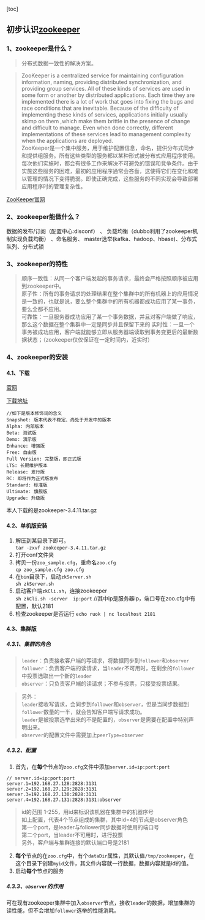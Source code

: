 [toc]

## 初步认识[zookeeper](zookeeper.apache.org)

### 1、zookeeper是什么？
> 分布式数据一致性的解决方案。

> ZooKeeper is a centralized service for maintaining configuration information, naming, providing distributed synchronization, and providing group services. All of these kinds of services are used in some form or another by distributed applications. Each time they are implemented there is a lot of work that goes into fixing the bugs and race conditions that are inevitable. Because of the difficulty of implementing these kinds of services, applications initially usually skimp on them ,which make them brittle in the presence of change and difficult to manage. Even when done correctly, different implementations of these services lead to management complexity when the applications are deployed.<br>
> ZooKeeper是一个集中服务，用于维护配置信息，命名，提供分布式同步和提供组服务。所有这些类型的服务都以某种形式被分布式应用程序使用。每次他们实施时，都会有很多工作来解决不可避免的错误和竞争条件。由于实施这些服务的困难，最初的应用程序通常会吝啬，这使得它们在变化和难以管理的情况下变得脆弱。即使正确完成，这些服务的不同实现会导致部署应用程序时的管理复杂性。

[ZooKeeper官网](zookeeper.apache.org)

### 2、zookeeper能做什么？
数据的发布/订阅（配置中心:disconf）  、 负载均衡（dubbo利用了zookeeper机制实现负载均衡） 、命名服务、
master选举(kafka、hadoop、hbase)、分布式队列、分布式锁


### 3、zookeeper的特性
> 顺序一致性：从同一个客户端发起的事务请求，最终会严格按照顺序被应用到zookeeper中。<br>
> 原子性：所有的事务请求的处理结果在整个集群中的所有机器上的应用情况是一致的，也就是说，要么整个集群中的所有机器都成功应用了某一事务，要么全都不应用。<br>
> 可靠性：一旦服务器成功应用了某一个事务数据，并且对客户端做了响应，那么这个数据在整个集群中一定是同步并且保留下来的
> 实时性：一旦一个事务被成功应用，客户端就能够立即从服务器端读取到事务变更后的最新数据状态；（zookeeper仅仅保证在一定时间内，近实时）



### 4、zookeeper的安装
#### 4.1、下载
[官网](https://zookeeper.apache.org/)

[下载地址](http://apache.fayea.com/zookeeper/)

```
//如下是版本修饰词的含义
Snapshot: 版本代表不稳定、尚处于开发中的版本
Alpha: 内部版本
Beta: 测试版
Demo: 演示版
Enhance: 增强版
Free: 自由版
Full Version: 完整版，即正式版
LTS: 长期维护版本
Release: 发行版
RC: 即将作为正式版发布
Standard: 标准版
Ultimate: 旗舰版
Upgrade: 升级版
```
本人下载的是zookeeper-3.4.11.tar.gz

#### 4.2、单机版安装
1. 解压到某目录下即可。<br>
    `tar -zxvf zookeeper-3.4.11.tar.gz`
2. 打开conf文件夹
3. 拷贝一份`zoo_sample.cfg`，重命名`zoo.cfg`<br>
    `cp zoo_sample.cfg zoo.cfg`
4. 在`bin`目录下，启动`zkServer.sh`<br>
    `sh zkServer.sh`
5. 启动客户端`zkCli.sh`，连接zookeeper<br>
`sh zkCli.sh -server  ip:port`   //其中ip是服务器ip，端口号在zoo.cfg中有配置，默认2181
6. 检查zookeeper是否运行
`echo ruok | nc localhost 2181`

#### 4.3、集群版
##### 4.3.1、集群的角色
> `leader`：负责接收客户端的写请求，将数据同步到`follower`和`observer`<br>
> `follower`：负责客户端的读请求，当`leader`不可用时，在剩余的`follower`中投票选取出一个新的`leader`<br>
> `observer`：只负责客户端的读请求；不参与投票，只接受投票结果。

> 另外：<br>
> `leader`接收写请求，会同步到`follower`和`observer`，但是当同步数据到`follower`数量的一半，就会告知客户端写请求成功。<br>
> `leader`是被投票选举出来的不是配置的，`observer`是需要在配置中特别声明出来。<br>
> `observer`的配置文件中需要加上`peerType=observer`<br>
##### 4.3.2、配置
1. 首先，在<b>每个</b>节点的`zoo.cfg`文件中添加`server.id=ip:port:port`
```
// server.id=ip:port:port
server.1=192.168.27.128:2828:3131
server.2=192.168.27.129:2828:3131
server.3=192.168.27.130:2828:3131
server.4=192.168.27.131:2828:3131:observer
```

> id的范围 1-255，用id来标识该机器在集群中的机器序号<br>
> 如上配置，代表4个节点组成的集群，其中id=4的节点是observer角色<br>
> 第一个port，是leader与follower同步数据时使用的端口号<br>
> 第二个port，当leader不可用时，进行投票<br>
> 另外，客户端与集群连接的默认端口号是2181<br>

2. <b>每个</b>节点的在`zoo.cfg`中，有个`dataDir`属性，其默认值`/tmp/zookeeper`，在这个目录下创建`myid`文件，其文件内容就一行数据，数据内容就是id的值。
3. 启动<b>每个</b>节点的服务

##### 4.3.3、`observer`的作用
可在现有zookeeper集群中加入`observer`节点，接收`leader`的数据，增加集群的读性能，但不会增加`follower`选举的性能消耗。